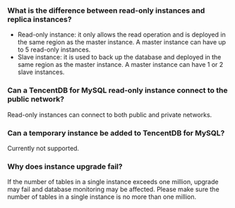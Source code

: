 ### What is the difference between read-only instances and replica instances?
- Read-only instance: it only allows the read operation and is deployed in the same region as the master instance. A master instance can have up to 5 read-only instances.
- Slave instance: it is used to back up the database and deployed in the same region as the master instance. A master instance can have 1 or 2 slave instances.


### Can a TencentDB for MySQL read-only instance connect to the public network?
Read-only instances can connect to both public and private networks.



### Can a temporary instance be added to TencentDB for MySQL?
Currently not supported.

### Why does instance upgrade fail?
If the number of tables in a single instance exceeds one million, upgrade may fail and database monitoring may be affected. Please make sure the number of tables in a single instance is no more than one million.

